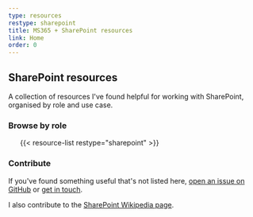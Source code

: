 ```yaml
---
type: resources
restype: sharepoint
title: MS365 + SharePoint resources
link: Home
order: 0
---
```


## SharePoint resources

A collection of resources I've found helpful for working with SharePoint, organised by role and use case.

### Browse by role

<ul>
{{< resource-list restype="sharepoint" >}}
</ul>

### Contribute

If you've found something useful that's not listed here, [open an issue on GitHub](https://github.com/alirobe/alirobe.github.io/issues) or [get in touch](/contact/).

I also contribute to the [SharePoint Wikipedia page](https://en.wikipedia.org/wiki/Microsoft_SharePoint).